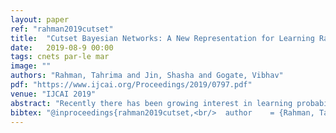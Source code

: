 ```yaml
---
layout: paper
ref: "rahman2019cutset"
title:  "Cutset Bayesian Networks: A New Representation for Learning Rao-Blackwellised Graphical Models"
date:   2019-08-9 00:00
tags: cnets par-le mar
image: ""
authors: "Rahman, Tahrima and Jin, Shasha and Gogate, Vibhav"
pdf: "https://www.ijcai.org/Proceedings/2019/0797.pdf"
venue: "IJCAI 2019"
abstract: "Recently there has been growing interest in learning probabilistic models that admit poly-time inference called tractable probabilistic models from data. Although they generalize poorly as compared to intractable models, they often yield more accurate estimates at prediction time. In this paper, we seek to further explore this trade-off between generalization performance and inference accuracy by proposing a novel, partially tractable representation called cutset Bayesian networks (CBNs). The main idea in CBNs is to partition the variables into two subsets X and Y,  learn a (intractable) Bayesian network that represents P(X) and a tractable con-ditional model that represents P(Y|X). The hopeis that the intractable model will help improve generalization while the tractable model, by leveraging Rao-Blackwellised sampling which combines exact inference and sampling, will help improve the prediction accuracy. To compactly model P(Y|X), we introduce a novel tractable representation called conditional cutset networks (CCNs) in which all conditional probability distributions are represented using calibrated classifiers—classifiers which typically yield higher quality probability estimates than conventional classifiers. We show via a rigorous experimental evaluation that CBNs and CCNs yield more accurate posterior estimates than their tractable as well as intractable counterparts."
bibtex: "@inproceedings{rahman2019cutset,<br/>  author    = {Rahman, Tahrima and Jin, Shasha and Gogate, Vibhav},<br/>  title     = {Cutset Bayesian Networks: {A} New Representation for Learning Rao-Blackwellised<br/>               Graphical Models},<br/>  booktitle = {{IJCAI}},<br/>  pages     = {5751--5757},<br/>  publisher = {ijcai.org},<br/>  year      = {2019}<br/>}"
---
```



